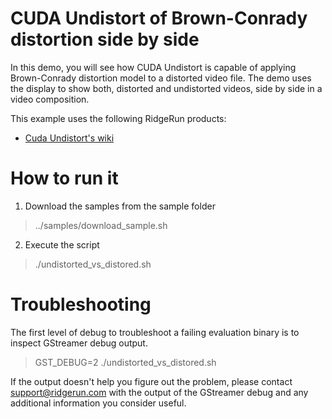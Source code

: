 # CUDA Undistort of Brown-Conrady distortion side by side

In this demo, you will see how CUDA Undistort is capable of applying Brown-Conrady distortion model to a distorted video file. The demo uses the display to show both, distorted and undistorted videos, side by side in a video composition.

This example uses the following RidgeRun products:
* [Cuda Undistort's wiki](https://developer.ridgerun.com/wiki/index.php/CUDA_Accelerated_GStreamer_Camera_Undistort)

# How to run it

1) Download the samples from the sample folder

> ../samples/download_sample.sh

2) Execute the script

> ./undistorted_vs_distored.sh

# Troubleshooting

The first level of debug to troubleshoot a failing evaluation binary is to inspect GStreamer debug output.

> GST_DEBUG=2 ./undistorted_vs_distored.sh

If the output doesn't help you figure out the problem, please contact support@ridgerun.com with the output of the GStreamer debug and any additional information you consider useful.

